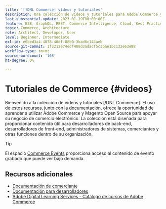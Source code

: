 ```yaml
---
title: '[!DNL Commerce] vídeos y tutoriales'
description: Una colección de vídeos y tutoriales para Adobe Commerce y Magento Open Source
last-substantial-update: 2023-01-19T00:00:00Z
feature: B2B, GraphQL, REST, Commerce Intelligence, Cloud, Best Practices, API Mesh, App Builder
topic: Commerce, Architecture
role: Architect, Developer, User
level: Beginner, Intermediate
exl-id: e6bed3a4-4078-40df-88b0-3bad6c144aeb
source-git-commit: 1f3212e74edf488d3adacf5c3bae1bc132e63e88
workflow-type: tm+mt
source-wordcount: '108'
ht-degree: 0%

---
```


# Tutoriales de Commerce {#videos}

Bienvenido a la colección de vídeos y tutoriales [!DNL Commerce]. El uso de estos recursos, junto con la [documentación](https://experienceleague.adobe.com/docs/commerce.html?lang=es), ofrece la oportunidad de aprender a utilizar Adobe Commerce y Magento Open Source para apoyar su negocio de comercio electrónico. La colección está diseñada para proporcionar contenido útil para desarrolladores de back-end, desarrolladores de front-end, administradores de sistemas, comerciantes y otras funciones dentro de su organización.

<div id="recs-overview-body-1"></div>
<div id="recs-overview-body-2"></div>
<div id="recs-overview-body-3"></div>
<div id="recs-overview-body-4"></div>
<div id="recs-overview-body-5"></div>
<div id="recs-overview-body-6"></div>

>[!TIP]
>
>El espacio [Commerce Events](https://experienceleague.adobe.com/docs/commerce-events/events/overview.html?lang=es) proporciona acceso al contenido de evento grabado que puede ver bajo demanda.

## Recursos adicionales

- [Documentación de comerciante](https://experienceleague.adobe.com/docs/commerce-admin/user-guides/home.html?lang=es)
- [Documentación para desarrolladores](https://developer.adobe.com/commerce)
- [Adobe Digital Learning Services - Catálogo de cursos de Adobe Commerce](https://learning.adobe.com/catalog.html?solution=Adobe%20Commerce)

